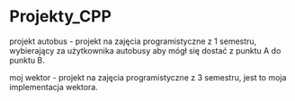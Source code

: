 # Projekty_CPP

projekt autobus - projekt na zajęcia programistyczne z 1 semestru, wybierający za użytkownika autobusy aby mógł się dostać z punktu A do punktu B.

moj wektor - projekt na zajęcia programistyczne z 3 semestru, jest to moja implementacja wektora.
